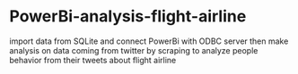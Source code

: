 # PowerBi-analysis-flight-airline
import data from SQLite and connect PowerBi with ODBC server then make analysis on data coming from twitter by scraping to analyze people behavior from their tweets about flight airline
